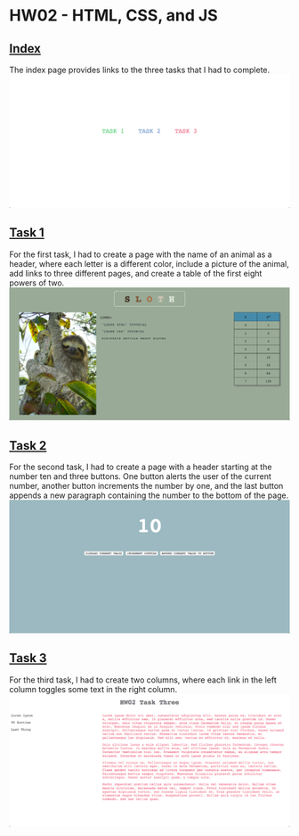 # HW02 - HTML, CSS, and JS  

## [Index](index.html) 
The index page provides links to the three tasks that I had to complete. 
![index](screenshots/main.png) 

## [Task 1](task1.html)
For the first task, I had to create a page with the name of an animal as a 
header, where each letter is a different color, include a picture of the 
animal, add links to three different pages, and create a table of the first 
eight powers of two. 
![task 1](screenshots/task-1.png) 

## [Task 2](task2.html)
For the second task, I had to create a page with a header starting at the 
number ten and three buttons. One button alerts the user of the current number, 
another button increments the number by one, and the last button appends a new 
paragraph containing the number to the bottom of the page. 
![task 2](screenshots/task-2.png) 

## [Task 3](task3.html)
For the third task, I had to create two columns, where each link in the left 
column toggles some text in the right column. 
![task 3](screenshots/task-3.png) 
